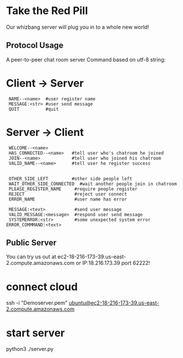# Take the Red Pill
Our whizbang server will plug you in to a whole new world!

## Protocol Usage
A peer-to-peer chat room server
Command based on utf-8 string:
# Client -> Server
     NAME--<name>  #user register name
     MESSAGE:<str> #user send message
     QUIT          #quit

# Server -> Client                          
     WELCOME--<name>  
     HAS_CONNECTED--<name>   #tell user who's chatroom he joined
     JOIN--<name>            #tell user who joined his chatroom
     VALID_NAME--<name>      #tell user he register success


     OTHER_SIDE_LEFT         #other side people left
     WAIT_OTHER_SIDE_CONNECTED  #wait another people join in chatroom
     PLEASE_REGISTER_NAME     #require people register
     REJECT                   #reject user connect
     ERROR_NAME               #user name has error

     MESSAGE:<text>           #send user message
     VALID_MESSAGE:<message>  #respond user send message
     SYSTEMERROR:<str>        #some unexpected system error
    ERROR_COMMMAND:<text>    

## Public Server
You can try us out at ec2-18-216-173-39.us-east-2.compute.amazonaws.com or IP:18.216.173.39 port 62222!
# connect cloud 
ssh -i "Demoserver.pem" ubuntu@ec2-18-216-173-39.us-east-2.compute.amazonaws.com
# start server
python3 ./server.py

